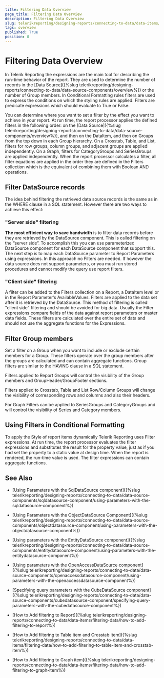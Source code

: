 ```yaml
---
title: Filtering Data Overview
page_title: Filtering Data Overview
description: Filtering Data Overview
slug: telerikreporting/designing-reports/connecting-to-data/data-items/filtering-data/overview
tags: overview
published: True
position: 0
---
```


# Filtering Data Overview



In Telerik Reporting the expressions are the main tool for describing the run-time behavior of the report. They are used to         determine the number of records in the [Data Source]({%slug telerikreporting/designing-reports/connecting-to-data/data-source-components/overview%}) or the number         of Group members. In Conditional Formatting rules filters are         used to express the conditions on which the styling rules are applied. Filters are predicate expressions which should evaluate         to True or False.       

You can determine where you want to set a filter by the effect you want to achieve in your report. At run time, the report processor         applies the defined filters in the following order: on the [Data Source]({%slug telerikreporting/designing-reports/connecting-to-data/data-source-components/overview%}),         and then on the DataItem, and then on Groups from the top         down in each Group hierarchy. On a Crosstab, Table, and List, filters for row groups, column groups, and adjacent groups         are applied independently. On a Graph, filters for CategoryGroups and SeriesGroups are applied independently. When the report         processor calculates a filter, all filter equations are applied in the order they are defined in the Filters collection which         is the equivalent of combining them with Boolean AND operations.       

## Filter DataSource records

The idea behind filtering the retrieved data source records is the same as in the WHERE clause in a SQL statement.           However there are two ways to achieve this effect:         

### "Server side" filtering

__The most efficient way to save bandwidth__  is to filter data records before they are retrieved by the DataSource               component. This is called filtering on the “server side”. To accomplish this you can use parameterized DataSource               component for each DataSource component that support this. The next step is to map each DataSource parameter to Report               Parameters using expressions. In this approach no Filters are needed. If however the data source does not support               parameters, or you must run stored procedures and cannot modify the query use report filters.             

### "Client side" filtering

A filter can be added to the Filters collection on a Report, a DataItem level or in the Report Parameter’s AvailableValues.               Filters are applied to the data set after it is retrieved by the DataSource. This method of filtering is called "client side"               filtering and should be avoided for big data. Usually the Filter expressions compare fields of the data against report               parameters or master data fields. These filters are calculated over the entire set of data and should not use the aggregate               functions for the Expressions.             

## Filter Group members

Set a filter on a Group when you want to include or exclude certain members for a Group. These filters operate over the group           members after the groups are calculated and can contain aggregate functions. Group filters are similar to the HAVING clause in a           SQL statement.         

Filters applied to Report Groups will control the visibility of the Group members and GroupHeader/GroupFooter sections.         

Filters applied to Crosstab, Table and List Row/Column Groups will change the visibility of corresponding rows and columns           and also their headers.         

For Graph Filters can be applied to SeriesGroups and CategoryGroups and will control the visibility of Series and Category           members.         

## Using Filters in Conditional Formatting

To apply the Style of report items dynamically Telerik Reporting uses Filter expressions. At run time, the report processor           evaluates the filter expressions and substitutes the result for the property value, just as if you had set the property to           a static value at design time. When the report is rendered, the run-time value is used. The filter expressions can contain           aggregate functions.         

## See Also

 * [Using Parameters with the SqlDataSource component]({%slug telerikreporting/designing-reports/connecting-to-data/data-source-components/sqldatasource-component/using-parameters-with-the-sqldatasource-component%})

 * [Using Parameters with the ObjectDataSource Component]({%slug telerikreporting/designing-reports/connecting-to-data/data-source-components/objectdatasource-component/using-parameters-with-the-objectdatasource-component%})

 * [Using parameters with the EntityDataSource component]({%slug telerikreporting/designing-reports/connecting-to-data/data-source-components/entitydatasource-component/using-parameters-with-the-entitydatasource-component%})

 * [Using parameters with the OpenAccessDataSource component]({%slug telerikreporting/designing-reports/connecting-to-data/data-source-components/openaccessdatasource-component/using-parameters-with-the-openaccessdatasource-component%})

 * [Specifying query parameters with the CubeDataSource component]({%slug telerikreporting/designing-reports/connecting-to-data/data-source-components/cubedatasource-component/specifying-query-parameters-with-the-cubedatasource-component%})

 * [How to Add filtering to Report]({%slug telerikreporting/designing-reports/connecting-to-data/data-items/filtering-data/how-to-add-filtering-to-report%})

 * [How to Add filtering to Table item and Crosstab item]({%slug telerikreporting/designing-reports/connecting-to-data/data-items/filtering-data/how-to-add-filtering-to-table-item-and-crosstab-item%})

 * [How to Add filtering to Graph item]({%slug telerikreporting/designing-reports/connecting-to-data/data-items/filtering-data/how-to-add-filtering-to-graph-item%})

